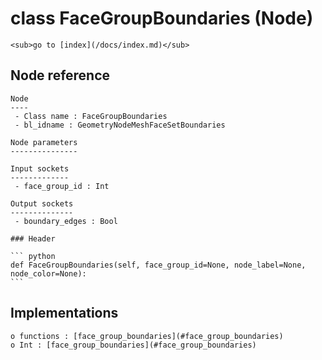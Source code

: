 # class FaceGroupBoundaries (Node)

    <sub>go to [index](/docs/index.md)</sub>
    
## Node reference

    Node
    ----
     - Class name : FaceGroupBoundaries
     - bl_idname : GeometryNodeMeshFaceSetBoundaries
    
    Node parameters
    ---------------
    
    Input sockets
    -------------
     - face_group_id : Int
    
    Output sockets
    --------------
     - boundary_edges : Bool
    
    ### Header

    ``` python
    def FaceGroupBoundaries(self, face_group_id=None, node_label=None, node_color=None):
    ```
    
## Implementations

    o functions : [face_group_boundaries](#face_group_boundaries)
    o Int : [face_group_boundaries](#face_group_boundaries) 
    
    
